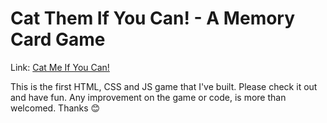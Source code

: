 <h1>Cat Them If You Can! - A Memory Card Game</h1>
<p>Link: <a href="https://brave-raman-45a941.netlify.app/" target="_blank">Cat Me If You Can!</a></p>
<p>This is the first HTML, CSS and JS game that I've built. Please check it out and have fun. Any improvement on the game or code, is more than welcomed. Thanks 😊</p>
